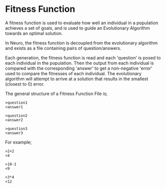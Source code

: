 # Fitness Function

A fitness function is used to evaluate how well an individual in a population achieves a set of goals, and is used to guide an Evolutionary Algorithm towards an optimal solution.

In Neuro, the fitness function is decoupled from the evolutionary algorithm and exists as a file containing pairs of question/answers.

Each generation, the fitness function is read and each 'question' is posed to each individual in the population. Then the output from each individual is compared with the corresponding 'answer' to get a non-negative 'error' used to compare the fitnesses of each individual. The evolutionary algorithm will attempt to arrive at a solution that results in the smallest (closest to 0) error.

The general structure of a Fitness Function File is;

```
>question1
<answer1

>question2
<answer2

>question3
<answer3
```

For example;

```
>2+2
<4

>10-1
<9

>3*4
<12
```
